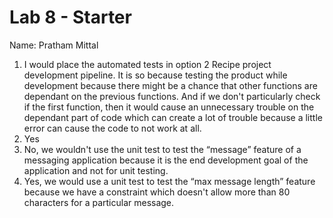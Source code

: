 # Lab 8 - Starter

Name: Pratham Mittal

1. I would place the automated tests in option 2 Recipe project development pipeline. It is so because testing the product while development because there might be a chance that other functions are dependant on the previous functions. And if we don't particularly check if the first function, then it would cause an unnecessary trouble on the dependant part of code which can create a lot of trouble because a little error can cause the code to not work at all.
2. Yes
3. No, we wouldn't use the unit test to test the “message” feature of a messaging application because it is the end development goal of the application and not for unit testing.
4. Yes, we would use a unit test to test the “max message length” feature because we have a constraint which doesn't allow more than 80 characters for a particular message.